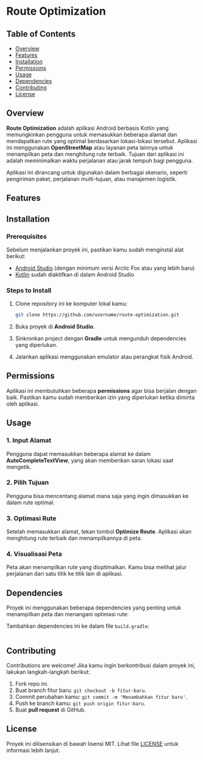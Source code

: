 # Route Optimization

## Table of Contents

- [Overview](#overview)
- [Features](#features)
- [Installation](#installation)
- [Permissions](#permissions)
- [Usage](#usage)
- [Dependencies](#dependencies)
- [Contributing](#contributing)
- [License](#license)

## Overview

**Route Optimization** adalah aplikasi Android berbasis Kotlin yang memungkinkan pengguna untuk memasukkan beberapa alamat dan mendapatkan rute yang optimal berdasarkan lokasi-lokasi tersebut. Aplikasi ini menggunakan **OpenStreetMap** atau layanan peta lainnya untuk menampilkan peta dan menghitung rute terbaik. Tujuan dari aplikasi ini adalah meminimalkan waktu perjalanan atau jarak tempuh bagi pengguna.

Aplikasi ini dirancang untuk digunakan dalam berbagai skenario, seperti pengiriman paket, perjalanan multi-tujuan, atau manajemen logistik.

## Features



## Installation

### Prerequisites

Sebelum menjalankan proyek ini, pastikan kamu sudah menginstal alat berikut:

- [Android Studio](https://developer.android.com/studio) (dengan minimum versi Arctic Fox atau yang lebih baru)
- [Kotlin](https://kotlinlang.org/) sudah diaktifkan di dalam Android Studio

### Steps to Install

1. Clone repository ini ke komputer lokal kamu:

   ```bash
   git clone https://github.com/username/route-optimization.git
   ```

2. Buka proyek di **Android Studio**.
   
3. Sinkronkan project dengan **Gradle** untuk mengunduh dependencies yang diperlukan.

4. Jalankan aplikasi menggunakan emulator atau perangkat fisik Android.

## Permissions

Aplikasi ini membutuhkan beberapa **permissions** agar bisa berjalan dengan baik. Pastikan kamu sudah memberikan izin yang diperlukan ketika diminta oleh aplikasi.



## Usage

### 1. **Input Alamat**
   Pengguna dapat memasukkan beberapa alamat ke dalam **AutoCompleteTextView**, yang akan memberikan saran lokasi saat mengetik.

### 2. **Pilih Tujuan**
   Pengguna bisa mencentang alamat mana saja yang ingin dimasukkan ke dalam rute optimal.

### 3. **Optimasi Rute**
   Setelah memasukkan alamat, tekan tombol **Optimize Route**. Aplikasi akan menghitung rute terbaik dan menampilkannya di peta.

### 4. **Visualisasi Peta**
   Peta akan menampilkan rute yang dioptimalkan. Kamu bisa melihat jalur perjalanan dari satu titik ke titik lain di aplikasi.

## Dependencies

Proyek ini menggunakan beberapa dependencies yang penting untuk menampilkan peta dan menangani optimasi rute:

Tambahkan dependencies ini ke dalam file `build.gradle`:

```gradle

```

## Contributing

Contributions are welcome! Jika kamu ingin berkontribusi dalam proyek ini, lakukan langkah-langkah berikut:

1. Fork repo ini.
2. Buat branch fitur baru: `git checkout -b fitur-baru`.
3. Commit perubahan kamu: `git commit -m 'Menambahkan fitur baru'`.
4. Push ke branch kamu: `git push origin fitur-baru`.
5. Buat **pull request** di GitHub.

## License

Proyek ini dilisensikan di bawah lisensi MIT. Lihat file [LICENSE](LICENSE) untuk informasi lebih lanjut.
